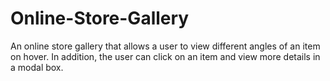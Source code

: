 # Online-Store-Gallery
An online store gallery that allows a user to view different angles of an item on hover. In addition, the user can click on an item and view more details in a modal box.
